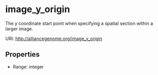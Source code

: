 # image_y_origin

The y coordinate start point when specifying a spatial section within a larger image.

URI: http://alliancegenome.org/image_y_origin



<!-- no inheritance hierarchy -->


## Properties

 * Range: integer



